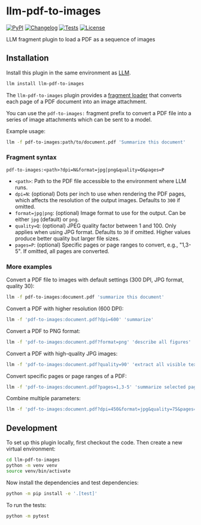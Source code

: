 # llm-pdf-to-images

[![PyPI](https://img.shields.io/pypi/v/llm-pdf-to-images.svg)](https://pypi.org/project/llm-pdf-to-images/)
[![Changelog](https://img.shields.io/github/v/release/simonw/llm-pdf-to-images?include_prereleases&label=changelog)](https://github.com/simonw/llm-pdf-to-images/releases)
[![Tests](https://github.com/simonw/llm-pdf-to-images/actions/workflows/test.yml/badge.svg)](https://github.com/simonw/llm-pdf-to-images/actions/workflows/test.yml)
[![License](https://img.shields.io/badge/license-Apache%202.0-blue.svg)](https://github.com/simonw/llm-pdf-to-images/blob/main/LICENSE)

LLM fragment plugin to load a PDF as a sequence of images

## Installation

Install this plugin in the same environment as [LLM](https://llm.datasette.io/).
```bash
llm install llm-pdf-to-images
```
The `llm-pdf-to-images` plugin provides a [fragment loader](https://llm.datasette.io/en/stable/fragments.html#using-fragments-from-plugins) that converts each page of a PDF document into an image attachment.

You can use the `pdf-to-images:` fragment prefix to convert a PDF file into a series of image attachments which can be sent to a model.

Example usage:

```bash
llm -f pdf-to-images:path/to/document.pdf 'Summarize this document'
```

### Fragment syntax

```
pdf-to-images:<path>?dpi=N&format=jpg|png&quality=Q&pages=P
```

- `<path>`: Path to the PDF file accessible to the environment where LLM runs.
- `dpi=N`: (optional) Dots per inch to use when rendering the PDF pages, which affects the resolution of the output images. Defaults to `300` if omitted.
- `format=jpg|png`: (optional) Image format to use for the output. Can be either `jpg` (default) or `png`.
- `quality=Q`: (optional) JPEG quality factor between 1 and 100. Only applies when using JPG format. Defaults to `30` if omitted. Higher values produce better quality but larger file sizes.
- `pages=P`: (optional) Specific pages or page ranges to convert, e.g., "1,3-5". If omitted, all pages are converted.

### More examples

Convert a PDF file to images with default settings (300 DPI, JPG format, quality 30):

```bash
llm -f pdf-to-images:document.pdf 'summarize this document'
```

Convert a PDF with higher resolution (600 DPI):

```bash
llm -f 'pdf-to-images:document.pdf?dpi=600' 'summarize'
```

Convert a PDF to PNG format:

```bash
llm -f 'pdf-to-images:document.pdf?format=png' 'describe all figures'
```

Convert a PDF with high-quality JPG images:

```bash
llm -f 'pdf-to-images:document.pdf?quality=90' 'extract all visible text'
```

Convert specific pages or page ranges of a PDF:

```bash
llm -f 'pdf-to-images:document.pdf?pages=1,3-5' 'summarize selected pages'
```

Combine multiple parameters:

```bash
llm -f 'pdf-to-images:document.pdf?dpi=450&format=jpg&quality=75&pages=2,4-6' 'OCR selected pages'
```

## Development

To set up this plugin locally, first checkout the code. Then create a new virtual environment:
```bash
cd llm-pdf-to-images
python -m venv venv
source venv/bin/activate
```
Now install the dependencies and test dependencies:
```bash
python -m pip install -e '.[test]'
```
To run the tests:
```bash
python -m pytest
```
